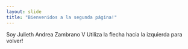 ```yaml
---
layout: slide
title: "Bienvenidos a la segunda página!"
---
```

Soy Julieth Andrea Zambrano V
Utiliza la flecha hacia la izquierda para volver!

